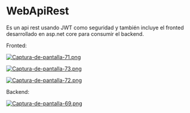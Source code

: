 # WebApiRest
Es un api rest usando JWT como seguridad y también incluye el fronted desarrollado en asp.net core para consumir el backend.

Fronted:

[![Captura-de-pantalla-71.png](https://i.postimg.cc/CM6ZS4S3/Captura-de-pantalla-71.png)](https://postimg.cc/6Tn6hn7c)

[![Captura-de-pantalla-73.png](https://i.postimg.cc/6pZ4HGsD/Captura-de-pantalla-73.png)](https://postimg.cc/tsXgJJ45)

[![Captura-de-pantalla-72.png](https://i.postimg.cc/44M3rN1Z/Captura-de-pantalla-72.png)](https://postimg.cc/7b3Dz4cQ)

Backend:

[![Captura-de-pantalla-69.png](https://i.postimg.cc/Jz8H2z10/Captura-de-pantalla-69.png)](https://postimg.cc/GHMpBrTn)
